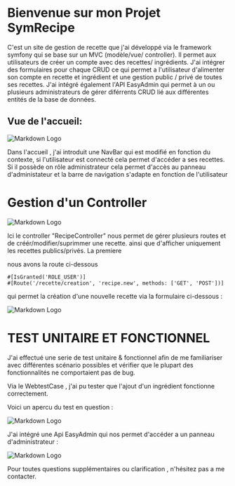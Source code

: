 # Bienvenue sur mon Projet SymRecipe


C'est un site de gestion de recette que j'ai développé via le framework symfony qui se base sur un MVC (modèle/vue/ controller).
Il permet aux utilisateurs de créer un compte avec des recettes/ ingrédients.
J'ai intégrer des formulaires pour chaque CRUD ce qui permet a l'utilisateur d'alimenter son compte en recette et ingrédient et une gestion public / privé de toutes ses recettes.
J'ai intégré également l'API EasyAdmin qui permet à un ou plusieurs administrateurs de gérer diférrents CRUD lié aux différentes entités de la base de données.

## Vue de l'accueil: 

![Markdown Logo](https://www.zupimages.net/up/23/12/vuse.png)

Dans l'accueil , j'ai introduit une NavBar qui est modifié en fonction du contexte, si l'utilisateur est connecté cela permet d'accéder a ses recettes.
Si il possède on rôle administrateur cela permet d'accès au panneau d'administateur et la barre de navigation s'adapte en fonction de l'utilisateur


# Gestion d'un Controller 


![Markdown Logo](https://www.zupimages.net/up/23/12/tm4l.png)

Ici le controller "RecipeController" nous permet de gérer plusieurs routes et de créér/modifier/suprimmer une recette.
ainsi que d'afficher uniquement les recettes publics/privés.
La premiere 

nous avons la route ci-dessous

```
#[IsGranted('ROLE_USER')]
#[Route('/recette/creation', 'recipe.new', methods: ['GET', 'POST'])] 
```
qui permet la création d'une nouvelle recette via la formulaire ci-dessous :

![Markdown Logo](https://www.zupimages.net/up/23/12/y0uc.png)


# TEST UNITAIRE ET FONCTIONNEL


J'ai effectué une serie de test unitaire & fonctionnel afin de me familiariser avec différentes scénario possibles et vérifier que le plupart des fonctionnalités ne comportaient pas de bug.

Via le WebtestCase , j'ai pu tester que l'ajout d'un ingrédient fonctionne correctement.

Voici un apercu du test en question :

![Markdown Logo](https://www.zupimages.net/up/23/12/lebg.png)


J'ai intégré une Api EasyAdmin qui nos permet d'accéder a un panneau d'administrateur :


![Markdown Logo](https://www.zupimages.net/up/23/12/bb4l.png)


Pour toutes questions supplémentaires ou clarification , n'hésitez pas a me contacter.